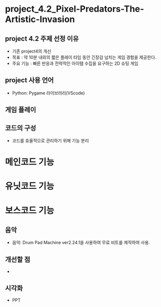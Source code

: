 # project_4.2_Pixel-Predators-The-Artistic-Invasion

## project 4.2 주제 선정 이유
- 기존 project4의 개선
- 목표 : 약 10분 내외의 짧은 플레이 타임 동안 긴장감 넘치는 게임 경험을 제공한다.
- 주요 기능 :  빠른 반응과 전략적인 아이템 수집을 요구하는 2D 슈팅 게임

## project 사용 언어 
- Python: Pygame 라이브러리(VScode)

## 게임 플레이 

## 코드의 구성
- 코드를 효율적으로 관리하기 위해 기능 분리

# 메인코드 기능

# 유닛코드 기능

# 보스코드 기능

## 음악
- 음악: Drum Pad Machine ver2.24.1을 사용하여 무료 비트를 제작하여 사용.

## 개선할 점
-

## 시각화
- PPT
